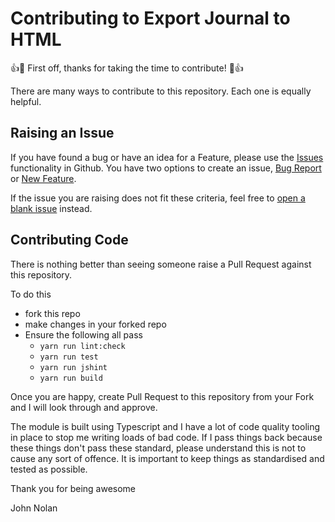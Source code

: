 # Contributing to Export Journal to HTML

:+1::tada: First off, thanks for taking the time to contribute! :tada::+1:

There are many ways to contribute to this repository. Each one is equally helpful.

## Raising an Issue

If you have found a bug or have an idea for a Feature, please use the [Issues](https://github.com/johnnolan/export-journal-html/issues/new/choose) functionality in Github. You have two options to create an issue, [Bug Report](https://github.com/johnnolan/export-journal-html/issues/new?assignees=johnnolan&labels=bug&template=bug_report.md&title=%5BBUG%5D) or [New Feature](https://github.com/johnnolan/export-journal-html/issues/new?assignees=johnnolan&labels=feature&template=feature_report.md&title=%5BFEATURE%5D).

If the issue you are raising does not fit these criteria, feel free to [open a blank issue](https://github.com/johnnolan/export-journal-html/issues/new) instead.

## Contributing Code

There is nothing better than seeing someone raise a Pull Request against this repository.

To do this

* fork this repo
* make changes in your forked repo
* Ensure the following all pass
  * `yarn run lint:check`
  * `yarn run test`
  * `yarn run jshint`
  * `yarn run build`

Once you are happy, create Pull Request to this repository from your Fork and I will look through and approve.

The module is built using Typescript and I have a lot of code quality tooling in place to stop me writing loads of bad code. If I pass things back because these things don't pass these standard, please understand this is not to cause any sort of offence. It is important to keep things as standardised and tested as possible.

Thank you for being awesome

John Nolan
